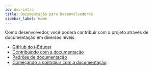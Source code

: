 ```yaml
---
id: dev-intro
title: Documentação para Desenvolvedores
sidebar_label: Home
---
```


Como desenvolvedor, você poderá contribuir com o projeto através de documentação 
em diversos níveis.

- [GitHub do i-Educar](https://github.com/portabilis/i-educar)
- [Contribuindo com a documentação](dev-contribuindo-docs.md)
- [Padrões de documentação](dev-padroes-docs.md)
- [Começando a contribuir com a documentação](dev-comecando-contribuir-docs.md)
